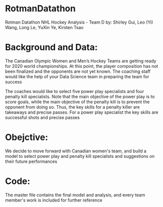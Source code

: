 # RotmanDatathon
Rotman Datathon NHL Hockey Analysis - Team D
by: Shirley Gui, Leo (Yi) Wang, Long Le, YuXin Ye, Kirsten Tsao

# Background and Data:

The Canadian Olympic Women and Men’s Hockey Teams are getting ready for 2020 world championships.  At this point, the player composition has not been finalized and the opponents are not yet known.  The coaching staff would like the help of your Data Science team in preparing the team for success

The coaches would like to select five power play specialists and four penalty kill specialists.  Note that the main objective of the power play is to score goals, while the main objective of the penalty kill is to prevent the opponent from doing so.  Thus, the key skills for a penalty killer are takeaways and precise passes.  For a power play specialist the key skills are successful shots and precise passes

# Obejctive:

We decide to move forward with Canadian women's team, and build a model to select power play and penalty kill specialists and suggestions on their future performances

# Code:
The master file contains the final model and analysis, and every team member's work is included for further reference
